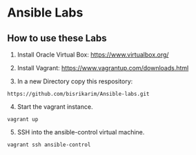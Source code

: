 # Ansible Labs

## How to use these Labs
1. Install Oracle Virtual Box:  https://www.virtualbox.org/

2. Install Vagrant: https://www.vagrantup.com/downloads.html

3. In a new Directory copy this respository:
``` shell
https://github.com/bisrikarim/Ansible-labs.git
```

4. Start the vagrant instance.
``` shell
vagrant up
```

5. SSH into the ansible-control virtual machine.
``` shell
vagrant ssh ansible-control
```
